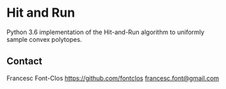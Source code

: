 # Hit and Run
Python 3.6 implementation of the Hit-and-Run algorithm to uniformly sample convex polytopes.

## Contact
Francesc Font-Clos
https://github.com/fontclos
francesc.font@gmail.com
